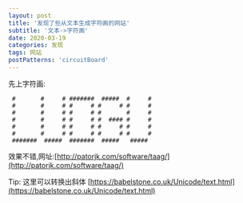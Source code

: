 ```yaml
---
layout: post
title: '发现了些从文本生成字符画的网站'
subtitle: '文本->字符画'
date: 2020-03-19
categories: 发现
tags: 网站
postPatterns: 'circuitBoard'
---
```


先上字符画:

```
 #       #     # #######  #####  #     # 
 #       #     # #     # #     # #     # 
 #       #     # #     # #       #     # 
 #       #     # #     # #  #### #     # 
 #       #     # #     # #     # #     # 
 #       #     # #     # #     # #     # 
 #######  #####  #######  #####   #####  
```

效果不错,网址:[http://patorjk.com/software/taag/](http://patorjk.com/software/taag/)

Tip:
这里可以转换出斜体
[https://babelstone.co.uk/Unicode/text.html](https://babelstone.co.uk/Unicode/text.html)